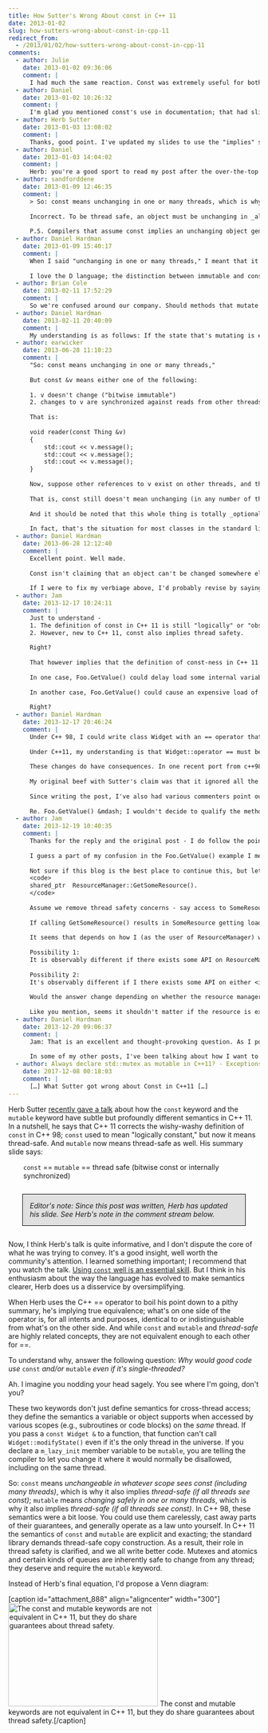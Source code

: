 ```yaml
---
title: How Sutter's Wrong About const in C++ 11
date: 2013-01-02
slug: how-sutters-wrong-about-const-in-cpp-11
redirect_from:
  - /2013/01/02/how-sutters-wrong-about-const-in-cpp-11
comments:
  - author: Julie
    date: 2013-01-02 09:36:06
    comment: |
      I had much the same reaction. Const was extremely useful for both documentation and correctness long before multi-threading was common.
  - author: Daniel
    date: 2013-01-02 10:26:32
    comment: |
      I'm glad you mentioned const's use in documentation; that had slipped my mind, but I've often noticed it in the past. One of the codebases that I currently work on has C-style comments next to every parameter for every function, noting whether the parameter is an "in" or an "out" parameter. Using "const" instead would tell the programmer the same thing while using the compiler instead of the programmer's attention to detail to enforce it.
  - author: Herb Sutter
    date: 2013-01-03 13:08:02
    comment: |
      Thanks, good point. I've updated my slides to use the "implies" sign (=>) rather than "==" to clarify.
  - author: Daniel
    date: 2013-01-03 14:04:02
    comment: |
      Herb: you're a good sport to read my post after the over-the-top title. :-) Thanks for an informative and though-provoking talk &mdash; and thanks for all the good work on C++ 11. I haven't felt this much energy on C++ (from myself or others) for a long time!
  - author: sandforddene
    date: 2013-01-09 12:46:35
    comment: |
      > So: const means unchanging in one or many threads, which is why it also implies thread-safe;
      
      Incorrect. To be thread safe, an object must be unchanging in _all_ threads. I.e. the object must be immutable. The D programming language's page has a decent overview of the concepts of const and immutable, including comparisons to their C++ equivalents (http://dlang.org/const3.html)
      
      P.S. Compilers that assume const implies an unchanging object generate incorrect code.
  - author: Daniel Hardman
    date: 2013-01-09 15:40:17
    comment: |
      When I said "unchanging in one or many threads," I meant that it is unchanging whether the context is one thread or many, not that a few threads of const enforcement are enough for safety. You are quite correct that something wouldn't be thread-safe if it is visible in some threads that don't treat it as const.
      
      I love the D language; the distinction between immutable and const is a nice enhancement over C++. Thanks for the link and the thoughtful comment.
  - author: Brian Cole
    date: 2013-02-11 17:52:29
    comment: |
      So we're confused around our company. Should methods that mutate state internally, but are thread safe, be marked as "const"? For example, concurrent_queue::push be marked "const"?
  - author: Daniel Hardman
    date: 2013-02-11 20:40:09
    comment: |
      My understanding is as follows: If the state that's mutating is externally visible (e.g., can be read by a public getter), then you can't mark it const. If you're only mutating something like, for example, a private flag that tells you whether you've done lazy init, and if the method is threadsafe, then const is very appropriate. If the method is not threadsafe but does not modify publicly visible state, then you're in a gray area, and the best choice would be to get out of the gray by making the method threadsafe.
  - author: earwicker
    date: 2013-06-28 11:10:23
    comment: |
      "So: const means unchanging in one or many threads,"
      
      But const &v means either one of the following:
      
      1. v doesn't change ("bitwise immutable")
      2. changes to v are synchronized against reads from other threads
      
      That is:
      
      void reader(const Thing &v)
      {
          std::cout << v.message();
          std::cout << v.message();
          std::cout << v.message();
      }
      
      Now, suppose other references to v exist on other threads, and these are non-const. So v may be mutated by those threads such that the message is altered. So as foo is executing, it may print a variety of messages, not necessarily the same message three times. This is perfectly okay under the new C++11 rules.
      
      That is, const still doesn't mean unchanging (in any number of threads).
      
      And it should be noted that this whole thing is totally _optional_. The above restriction only applies if the object is visible to multiple threads. One widely used sure-fire way to stop that is to put a comment in capital letters on the class saying it's not thread-safe! :)
      
      In fact, that's the situation for most classes in the standard library, because they would perform horribly if they always protected all mutations against reads from other threads.
  - author: Daniel Hardman
    date: 2013-06-28 12:12:40
    comment: |
      Excellent point. Well made.
      
      Const isn't claiming that an object can't be changed somewhere else; it's claiming that it can't be changed by the thing that sees it as const.
      
      If I were to fix my verbiage above, I'd probably revise by saying "const means not allowing change from whichever thread(s) see constness".
  - author: Jam
    date: 2013-12-17 10:24:11
    comment: |
      Just to understand - 
      1. The definition of const in C++ 11 is still "logically" or "observably" const, just like C++ 98. 
      2. However, new to C++ 11, const also implies thread safety. 
      
      Right? 
      
      That however implies that the definition of const-ness in C++ 11 is still as ambiguous as ever. For example... 
      
      In one case, Foo.GetValue() could delay load some internal variable, making it reasonable to make GetValue() const. 
      
      In another case, Foo.GetValue() could cause an expensive load of an internal cache that the user of that method should know about. Even if the change is thread safe - would/should I make the method const? I assume I (still) shouldn't. 
      
      Right?
  - author: Daniel Hardman
    date: 2013-12-17 20:46:24
    comment: |
      Under C++ 98, I could write class Widget with an == operator that was not thread-safe, and I was not violating any requirement other than my own good judgment. I could expect to use such a class with the standard library. Writers of the standard library might have wanted me to declare my operator const, but they couldn't reason about potential race conditions and justify their reasoning by pointing to any standard.
      
      Under C++11, my understanding is that Widget::operator == must be declared const to be used by the standard library, or my templates won't compile. Further, if I write Widget in such a way that == isn't thread-safe, I am out of compliance with the guarantees in the standard library, and writers of the library are justified in telling me that misbehavior is my fault, not theirs.
      
      These changes do have consequences. In one recent port from c++98 to c++11, I had to declare a mutex mutable that had not been qualified that way before, before I could make the compiler happy. However, such examples are unusual.
      
      My original beef with Sutter's claim was that it ignored all the semantics of const within the context of a single thread. Those semantics are important, and they remain useful and unchanged in C++ 11.
      
      Since writing the post, I've also had various commenters point out another problem with Sutter's assertion. They note that constness in one scope doesn't guarantee constness in all other scopes &mdash; and a single writer in a non-const context throws all guarantees about thread safety and race conditions out the window. For that reason, I won't disagree if you say that effectively, we still have a squishy definition of const, and one that's not as tied to thread safety as Sutter claimed. But I also think Sutter is correct that our guarantee is stronger than it used to be.
      
      Re. Foo.GetValue() &mdash; I wouldn't decide to qualify the method as const based on whether it does something expensive; I'd still go back to the tried and true "is the state of the object observably different after calling the method" question. I know that's a C++98 mindset, but Sutter didn't move the needle for me.
  - author: Jam
    date: 2013-12-19 10:40:35
    comment: |
      Thanks for the reply and the original post - I do follow the points made in the post and subsequent follow ups, and realize my question is a bit orthogonal to the discussion on what const means for thread safety in C++ 11. I had really found Herb's video (and your follow up) when I was searching for whether I should make my method const. 
      
      I guess a part of my confusion in the Foo.GetValue() example I mentioned earlier has more to do with what makes a method "observably" const. I think the confusion is in part because what's "observable" is a little ambiguous for me, and it seemed  that C++ 11 didn't really help to remove that ambiguity like Herb may have indirectly mentioned in his (excellent) presentation. 
      
      Not sure if this blog is the best place to continue this, but lets say we have a method like - 
      <code>
      shared_ptr  ResourceManager::GetSomeResource(). 
      </code>
      
      Assume we remove thread safety concerns - say access to SomeResource is synchronized. 
      
      If calling GetSomeResource() results in SomeResource getting loaded into memory, should I (as the designer of ResourceManager) make the above method "const" or not? 
      
      It seems that depends on how I (as the user of ResourceManager) would figure if *it* has gone to an "observably" different state after the call to GetSomeResource(). 
      
      Possibility 1:
      It is observably different if there exists some API on ResourceManager that will return a different answer before and after my call to ResourceManager.GetSomeResource(). 
      
      Possibility 2:
      It's observably different if I there exists some API on either <i>SomeResource</i> or ResourceManager that will return a different answer before and after my call to ResourceManager.GetSomeResource(). 
      
      Would the answer change depending on whether the resource manager is holding on the resource internally? Lets say, resource manager has a CollectGarbage() call that I need to make after I make calls like GetSomeResource(). Wouldn't making GetSomeResource() const make me think I don't have to call CollectGarbage()? 
      
      Like you mention, seems it shouldn't matter if the resource is expensive or not - that makes it even more ambigous, and more dependent on perspective - what's expensive for a mobile client need not be the case for a desktop client.
  - author: Daniel Hardman
    date: 2013-12-20 09:06:37
    comment: |
      Jam: That is an excellent and thought-provoking question. As I pondered your example, I began to realize how fuzzy the concept of object state truly is.  I started to answer several times, but my responses left me unsatisfied because I realized I couldn't give a clear enough rule to decide. In a lot of cases, object state is easy to understand &mdash; but there are enough corner cases to give me pause.
      
      In some of my other posts, I've been talking about how I want to write a different programming language. One of the concepts I'd been playing around with is formalizing object state (basically, making it super easy to describe the state machine for each class, and the semantics that attach to it, such as "function X can only be called when I'm in state 1 or state 3"). I hadn't spent a lot of time taking that idea from vague to crisp, but your comment makes me think I should ponder the issue a lot more carefully.
  - author: Always declare std::mutex as mutable in C++11? - ExceptionsHub
    date: 2017-12-08 00:18:03
    comment: |
      […] What Sutter got wrong about Const in C++11 […]
---
```

Herb Sutter <a href="http://channel9.msdn.com/posts/C-and-Beyond-2012-Herb-Sutter-You-dont-know-blank-and-blank">recently gave a talk</a> about how the <code>const</code> keyword and the <code>mutable</code> keyword have subtle but profoundly different semantics in C++ 11. In a nutshell, he says that C++ 11 corrects the wishy-washy definition of <code>const</code> in C++ 98; <code>const</code> used to mean "logically constant," but now it means thread-safe. And <code>mutable</code> now means thread-safe as well. His summary slide says:
<p style="padding-left:30px;"><code>const</code> == <code>mutable</code> == thread safe (bitwise const or internally synchronized)</p>
<p style="border:solid 1px black;margin:2em;background-color:#e0e0e0;font-style:italic;padding:1em;">Editor's note: Since this post was written, Herb has updated his slide. See Herb's note in the comment stream below.</p>
Now, I think Herb's talk is quite informative, and I don't dispute the core of what he was trying to convey. It's a good insight, well worth the community's attention. I learned something important; I recommend that you watch the talk. <a title="Put Your Const Foot Forward" href="put-your-const-foot-forward.md">Using <code>const</code> well is an essential skill</a>. But I think in his enthusiasm about the way the language has evolved to make semantics clearer, Herb does us a disservice by oversimplifying.

When Herb uses the C++ == operator to boil his point down to a pithy summary, he's implying true equivalence; what's on one side of the operator is, for all intents and purposes, identical to or indistinguishable from what's on the other side. And while <code>const</code> and <code>mutable</code> and <em>thread-safe</em> are highly related concepts, they are not equivalent enough to each other for ==.

To understand why, answer the following question: <em>Why would good code use </em><code>const</code><em> and/or </em><code>mutable</code><em> even if it's single-threaded?</em>

Ah. I imagine you nodding your head sagely. You see where I'm going, don't you?

These two keywords don't just define semantics for cross-thread access; they define the semantics a variable or object supports when accessed by various scopes (e.g., subroutines or code blocks) on the <em>same</em> thread. If you pass a <code>const Widget &</code> to a function, that function can't call <code>Widget::modifyState()</code> even if it's the only thread in the universe. If you declare a <code>m_lazy_init</code> member variable to be <code>mutable</code>, you are telling the compiler to let you change it where it would normally be disallowed, including on the same thread.

So: <code>const</code> means <em>unchangeable in whatever scope sees const (including many threads)</em>, which is why it also implies <em>thread-safe (if all threads see const)</em>; <code>mutable</code> means <em>changing safely in one or many threads</em>, which is why it also implies <em>thread-safe (if all threads see const)</em>. In C++ 98, these semantics were a bit loose. You could use them carelessly, cast away parts of their guarantees, and generally operate as a law unto yourself. In C++ 11 the semantics of <code>const</code> and <code>mutable</code> are explicit and exacting; the standard library demands thread-safe copy construction. As a result, their role in thread safety is clarified, and we all write better code. Mutexes and atomics and certain kinds of queues are inherently safe to change from any thread; they deserve and require the <code>mutable</code> keyword.

Instead of Herb's final equation, I'd propose a Venn diagram:

[caption id="attachment_888" align="aligncenter" width="300"]<img class="size-medium wp-image-888" alt="The const and mutable keywords are not equivalent in C++ 11, but they do share guarantees about thread safety." src="http://codecraft.co/wp-content/uploads/2013/01/screen-shot-2013-01-01-at-1-25-14-pm.png?w=300" width="300" height="206" /> The const and mutable keywords are not equivalent in C++ 11, but they do share guarantees about thread safety.[/caption]

